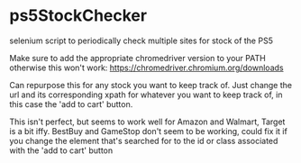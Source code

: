 # ps5StockChecker
selenium script to periodically check multiple sites for stock of the PS5


Make sure to add the appropriate chromedriver version to your PATH otherwise this won't work: https://chromedriver.chromium.org/downloads

Can repurpose this for any stock you want to keep track of.
Just change the url and its corresponding xpath for whatever you want to keep track of,
in this case the 'add to cart' button.


This isn't perfect, but seems to work well for Amazon and Walmart, Target is a bit iffy.
BestBuy and GameStop don't seem to be working, could fix it if you change the element that's searched for
to the id or class associated with the 'add to cart' button

